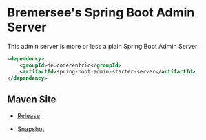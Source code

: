 # Bremersee's Spring Boot Admin Server

This admin server is more or less a plain Spring Boot Admin Server:

```xml
<dependency>
    <groupId>de.codecentric</groupId>
    <artifactId>spring-boot-admin-starter-server</artifactId>
</dependency>
```

## Maven Site

- [Release](https://bremersee.github.io/admin-server/index.html)

- [Snapshot](https://nexus.bremersee.org/repository/maven-sites/admin-server/1.0.3-SNAPSHOT-SNAPSHOT/index.html)
